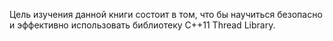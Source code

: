Цель изучения данной книги состоит в том, что бы научиться безопасно и эффективно использовать библиотеку С++11 Thread Library.